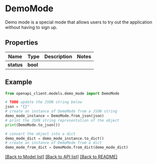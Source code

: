 # DemoMode

Demo mode is a special mode that allows users to try out the application without having to sign up.

## Properties

Name | Type | Description | Notes
------------ | ------------- | ------------- | -------------
**status** | **bool** |  | 

## Example

```python
from openapi_client.models.demo_mode import DemoMode

# TODO update the JSON string below
json = "{}"
# create an instance of DemoMode from a JSON string
demo_mode_instance = DemoMode.from_json(json)
# print the JSON string representation of the object
print(DemoMode.to_json())

# convert the object into a dict
demo_mode_dict = demo_mode_instance.to_dict()
# create an instance of DemoMode from a dict
demo_mode_from_dict = DemoMode.from_dict(demo_mode_dict)
```
[[Back to Model list]](../README.md#documentation-for-models) [[Back to API list]](../README.md#documentation-for-api-endpoints) [[Back to README]](../README.md)


